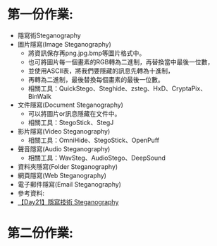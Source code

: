 # 第一份作業:
- 隱寫術Steganography
- 圖片隱寫(Image Steganography)
  - 將資訊保存再png.jpg.bmp等圖片格式中。
  - 也可將圖片每一個畫素的RGB轉為二進制，再替換當中最後一位數，
  - 並使用ASCII表，將我們要隱藏的訊息先轉為十進制，
  - 再轉為二進制，最後替換每個畫素的最後一位數。
  - 相關工具：QuickStego、Steghide、zsteg、HxD、CryptaPix、BinWalk
- 文件隱寫(Document Steganography)
  - 可以將圖片or訊息隱藏在文件中。
  - 相關工具：StegoStick、StegJ
- 影片隱寫(Video Steganography)
  - 相關工具：OmniHide、StegoStick、OpenPuff
- 聲音隱寫(Audio Steganography)
  - 相關工具：WavSteg、AudioStego、DeepSound
- 資料夾隱寫(Folder Steganography)
- 網頁隱寫(Web Steganography)
- 電子郵件隱寫(Email Steganography)
- 參考資料:
 - [【Day21】隱寫技術 Steganography](https://ithelp.ithome.com.tw/articles/10278407)

# 第二份作業:
